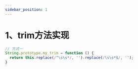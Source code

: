 ```yaml
---
sidebar_position: 1
---
```


# 1、trim方法实现


```javascript
// 方式一
String.prototype.my_trim = function () {
  return this.replace(/^\s\s*/, '').replace(/\s\s*$/, '');
}
```